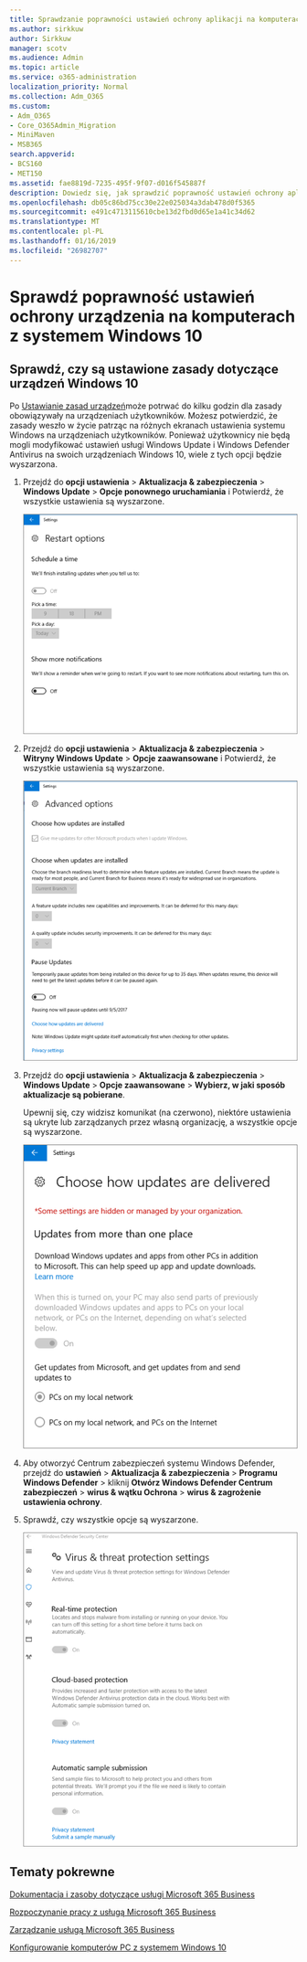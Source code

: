 ```yaml
---
title: Sprawdzanie poprawności ustawień ochrony aplikacji na komputerach z systemem Windows 10
ms.author: sirkkuw
author: Sirkkuw
manager: scotv
ms.audience: Admin
ms.topic: article
ms.service: o365-administration
localization_priority: Normal
ms.collection: Adm_O365
ms.custom:
- Adm_O365
- Core_O365Admin_Migration
- MiniMaven
- MSB365
search.appverid:
- BCS160
- MET150
ms.assetid: fae8819d-7235-495f-9f07-d016f545887f
description: Dowiedz się, jak sprawdzić poprawność ustawień ochrony aplikacji Microsoft 365 Business w urządzeniach 10 systemu Windows.
ms.openlocfilehash: db05c86bd75cc30e22e025034a3dab478d0f5365
ms.sourcegitcommit: e491c4713115610cbe13d2fbd0d65e1a41c34d62
ms.translationtype: MT
ms.contentlocale: pl-PL
ms.lasthandoff: 01/16/2019
ms.locfileid: "26982707"
---
```

# <a name="validate-device-protection-settings-on-windows-10-pcs"></a>Sprawdź poprawność ustawień ochrony urządzenia na komputerach z systemem Windows 10

## <a name="verify-that-windows-10-device-policies-are-set"></a>Sprawdź, czy są ustawione zasady dotyczące urządzeń Windows 10

Po [Ustawianie zasad urządzeń](protection-settings-for-windows-10-pcs.md)może potrwać do kilku godzin dla zasady obowiązywały na urządzeniach użytkowników. Możesz potwierdzić, że zasady weszło w życie patrząc na różnych ekranach ustawienia systemu Windows na urządzeniach użytkowników. Ponieważ użytkownicy nie będą mogli modyfikować ustawień usługi Windows Update i Windows Defender Antivirus na swoich urządzeniach Windows 10, wiele z tych opcji będzie wyszarzona.
  
1. Przejdź do **opcji ustawienia** \> **Aktualizacja &amp; zabezpieczenia** \> **Windows Update** \> **Opcje ponownego uruchamiania** i Potwierdź, że wszystkie ustawienia są wyszarzone. 
    
    ![Wszystkie opcje ponownego uruchomienia są wyszarzone.](media/31308da9-18b0-47c5-bbf6-d5fa6747c376.png)
  
2. Przejdź do **opcji ustawienia** \> **Aktualizacja &amp; zabezpieczenia** \> **Witryny Windows Update** \> **Opcje zaawansowane** i Potwierdź, że wszystkie ustawienia są wyszarzone. 
    
    ![Opcje zaawansowane systemu Windows aktualizacje są wyszarzone.](media/049cf281-d503-4be9-898b-c0a3286c7fc2.png)
  
3. Przejdź do **opcji ustawienia** \> **Aktualizacja &amp; zabezpieczenia** \> **Windows Update** \> **Opcje zaawansowane** \> **Wybierz, w jaki sposób aktualizacje są pobierane**.
    
    Upewnij się, czy widzisz komunikat (na czerwono), niektóre ustawienia są ukryte lub zarządzanych przez własną organizację, a wszystkie opcje są wyszarzone.
    
    ![Wybierz sposób dostarczane są aktualizacje strony wskazuje ustawienia są ukryte lub zarządzanych przez własną organizację.](media/6b3e37c5-da41-4afd-9983-b4f406216b59.png)
  
4. Aby otworzyć Centrum zabezpieczeń systemu Windows Defender, przejdź do **ustawień** \> **Aktualizacja &amp; zabezpieczenia** \> **Programu Windows Defender** \> kliknij **Otwórz Windows Defender Centrum zabezpieczeń** \> **wirus &amp; wątku Ochrona** \> **wirus &amp; zagrożenie ustawienia ochrony**. 
    
5. Sprawdź, czy wszystkie opcje są wyszarzone. 
    
    ![Ustawienia ochrony wirusów i zagrożeń są wyszarzone.](media/9ca68d40-a5d9-49d7-92a4-c581688b5926.png)
  
## <a name="related-topics"></a>Tematy pokrewne

[Dokumentacja i zasoby dotyczące usługi Microsoft 365 Business](https://go.microsoft.com/fwlink/p/?linkid=853701)
  
[Rozpoczynanie pracy z usługą Microsoft 365 Business](microsoft-365-business-overview.md)
  
[Zarządzanie usługą Microsoft 365 Business](manage.md)
  
[Konfigurowanie komputerów PC z systemem Windows 10](protection-settings-for-windows-10-pcs.md)
  

